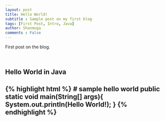 ```yaml
---
layout: post
title: Hello World!
subtitle : Sample post on my first blog
tags: [First Post, Intro, Java]
author: Shanmuga
comments : False
---
```


First post on the blog.

<br>
<h2>Hello World in Java <h2>
{% highlight html %}
# sample hello world
public static void main(String[] args){
    System.out.println(Hello World!);
}
{% endhighlight %}
